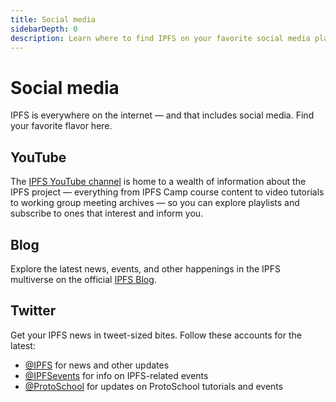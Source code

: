 ```yaml
---
title: Social media
sidebarDepth: 0
description: Learn where to find IPFS on your favorite social media platform.
---
```


# Social media

IPFS is everywhere on the internet — and that includes social media. Find your favorite flavor here.

## YouTube

The [IPFS YouTube channel](https://www.youtube.com/channel/UCdjsUXJ3QawK4O5L1kqqsew) is home to a wealth of information about the IPFS project — everything from IPFS Camp course content to video tutorials to working group meeting archives — so you can explore playlists and subscribe to ones that interest and inform you.

## Blog

Explore the latest news, events, and other happenings in the IPFS multiverse on the official [IPFS Blog](https://blog.ipfs.eth.link/).

## Twitter

Get your IPFS news in tweet-sized bites. Follow these accounts for the latest:

- [@IPFS](https://twitter.com/IPFS) for news and other updates
- [@IPFSevents](https://twitter.com/ipfsevents) for info on IPFS-related events
- [@ProtoSchool](https://twitter.com/protoschool) for updates on ProtoSchool tutorials and events
